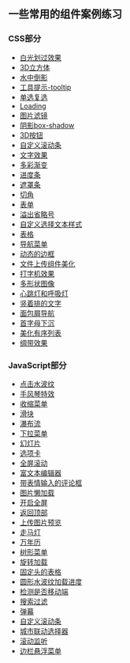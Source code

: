 ## 一些常用的组件案例练习

### CSS部分

- [白光划过效果](http://codepen.io/poetries/pen/bqLEaj)
- [3D立方体](http://codepen.io/poetries/pen/ZerOXx)
- [水中倒影]()
- [工具提示-tooltip]()
- [单选复选]()
- [Loading]()
- [图片滤镜]()
- [阴影box-shadow]()
- [3D按钮]()
- [自定义滚动条]()
- [文字效果]()
- [多彩渐变]()
- [进度条]()
- [遮罩条]()
- [切角]()
- [表单]()
- [溢出省略号]()
- [自定义选择文本样式]()
- [表格]()
- [导航菜单]()
- [动态的边框]()
- [文件上传组件美化]()
- [打字机效果]()
- [多形状图像]()
- [心跳灯和呼吸灯]()
- [竖着排的文字]()
- [面包屑导航]()
- [首字母下沉]()
- [美化有序列表]()
- [绸带效果]()

### JavaScript部分

- [点击水波纹]()
- [手风琴特效]()
- [收缩菜单]()
- [滑块]()
- [瀑布流]()
- [下拉菜单]()
- [幻灯片]()
- [选项卡]()
- [全屏滚动]()
- [富文本编辑器]()
- [带表情输入的评论框]()
- [图片懒加载]()
- [开启全屏]()
- [返回顶部]()
- [上传图片预览]()
- [走马灯]()
- [万年历]()
- [树形菜单]()
- [旋转加载]()
- [固定头的表格]()
- [圆形水波纹加载进度]()
- [检测是否移动端]()
- [搜索过滤]()
- [弹幕]()
- [自定义滚动条]()
- [城市联动选择器]()
- [滚动监听]()
- [边栏悬浮菜单]()
